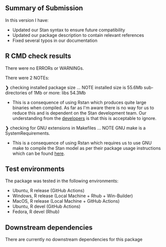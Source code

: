 ## Summary of Submission

In this version I have:

* Updated our Stan syntax to ensure future compatibility
* Updated our package description to contain relevant references
* Fixed several typos in our documentation

## R CMD check results

There were no ERRORs or WARNINGs.

There were 2 NOTEs:

❯ checking installed package size ... NOTE
  installed size is 55.6Mb
  sub-directories of 1Mb or more:
    libs  54.3Mb

- This is a consequence of using Rstan which produces quite large binaries when compiled. As far as I'm aware there is no way for us to reduce this and is dependent on the Stan development team. Our understanding from the [developers](https://discourse.mc-stan.org/t/using-rstan-in-an-r-package-generates-r-cmd-check-notes/26628) is that this is acceptable to ignore.


❯ checking for GNU extensions in Makefiles ... NOTE
  GNU make is a SystemRequirements.

- This is a consequence of using Rstan which requires us to use GNU make to compile the Stan model as per their package usage instructions which can be found [here](https://cran.r-project.org/web/packages/rstantools/vignettes/minimal-rstan-package.html).



## Test environments

The package was tested in the following environments:

- Ubuntu, R release (GitHub Actions)
- Windows, R release (Local Machine + Rhub + Win-Builder)
- MacOS, R release (Local Machine + GitHub Actions)
- Ubuntu, R devel (GitHub Actions)
- Fedora, R devel (Rhub)

## Downstream dependencies

There are currently no downstream dependencies for this package
